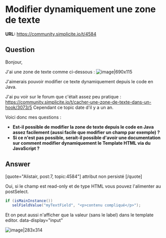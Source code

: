# Modifier dynamiquement une zone de texte

**URL:** https://community.simplicite.io/t/4584

## Question
Bonjour,

J'ai une zone de texte comme ci-dessous :
![image|690x115](upload://1IR8ELwXSkWzHGGvKmLRRAs4mpw.png)

J'aimerais pouvoir modifier ce texte dynamiquement depuis le code en Java.

J'ai pu voir sur le forum que c'était assez peu pratique : https://community.simplicite.io/t/cacher-une-zone-de-texte-dans-un-hook/3073/5
Cependant ce topic date d'il y a un an.

Voici donc mes questions :
* **Est-il possible de modifier la zone de texte depuis le code en Java assez facilement (aussi facile que modifier un champ par exemple) ?**
* **Si ce n'est pas possible, serait-il possible d'avoir une documentation sur comment modifier dynamiquement le Template HTML via du JavaScript ?**

## Answer
[quote="Alistair, post:7, topic:4584"]
attribut non persisté
[/quote]

Oui, si le champ est read-only et de type HTML vous pouvez l'alimenter au postSelect.

```java
if (isMainInstance())
   selFieldValue("myTextField", "<p>contenu compliqué</p>");
```

Et on peut aussi n'afficher que la valeur (sans le label) dans le template editor.
data-display="input"

![image|283x314](upload://A4RnlsJzRrPBDkTyiBwSRyw2eb6.png)

